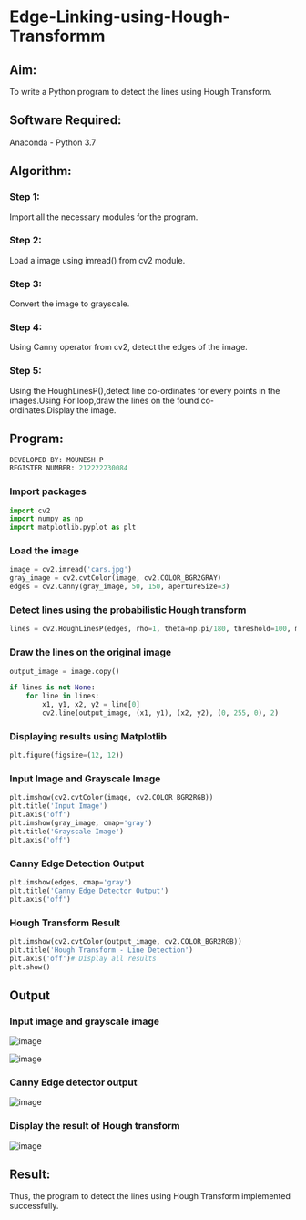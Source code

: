 # Edge-Linking-using-Hough-Transformm
## Aim:
To write a Python program to detect the lines using Hough Transform.

## Software Required:
Anaconda - Python 3.7

## Algorithm:
### Step 1:
Import all the necessary modules for the program.
### Step 2:
Load a image using imread() from cv2 module.
### Step 3:
Convert the image to grayscale.
### Step 4:
Using Canny operator from cv2, detect the edges of the image.
### Step 5:
Using the HoughLinesP(),detect line co-ordinates for every points in the images.Using For loop,draw the lines on the found co-ordinates.Display the image.

## Program:
```python
DEVELOPED BY: MOUNESH P
REGISTER NUMBER: 212222230084
```
### Import packages
```python
import cv2
import numpy as np
import matplotlib.pyplot as plt
```
### Load the image
```python
image = cv2.imread('cars.jpg')  
gray_image = cv2.cvtColor(image, cv2.COLOR_BGR2GRAY)
edges = cv2.Canny(gray_image, 50, 150, apertureSize=3)
```
### Detect lines using the probabilistic Hough transform
```python
lines = cv2.HoughLinesP(edges, rho=1, theta=np.pi/180, threshold=100, minLineLength=50, maxLineGap=10)
```
### Draw the lines on the original image
```python
output_image = image.copy()

if lines is not None:
    for line in lines:
        x1, y1, x2, y2 = line[0]
        cv2.line(output_image, (x1, y1), (x2, y2), (0, 255, 0), 2)
```
### Displaying results using Matplotlib
```python
plt.figure(figsize=(12, 12))
```
### Input Image and Grayscale Image
```python
plt.imshow(cv2.cvtColor(image, cv2.COLOR_BGR2RGB))
plt.title('Input Image')
plt.axis('off')
plt.imshow(gray_image, cmap='gray')
plt.title('Grayscale Image')
plt.axis('off')
```
### Canny Edge Detection Output
```python
plt.imshow(edges, cmap='gray')
plt.title('Canny Edge Detector Output')
plt.axis('off')
```
### Hough Transform Result
```python
plt.imshow(cv2.cvtColor(output_image, cv2.COLOR_BGR2RGB))
plt.title('Hough Transform - Line Detection')
plt.axis('off')# Display all results
plt.show()
```
## Output

### Input image and grayscale image
![image](https://github.com/user-attachments/assets/e5885bb8-120b-4fcf-974f-a096f0783b13)

![image](https://github.com/user-attachments/assets/a7403a59-09a4-42f5-953e-ab105446b096)

### Canny Edge detector output
![image](https://github.com/user-attachments/assets/059f152f-b87a-44c4-a6c9-aa162e77e4ed)

### Display the result of Hough transform
![image](https://github.com/user-attachments/assets/e139166d-c66e-4308-82b5-7acb75ee42a8)

## Result:
Thus, the program to detect the lines using Hough Transform implemented successfully.

